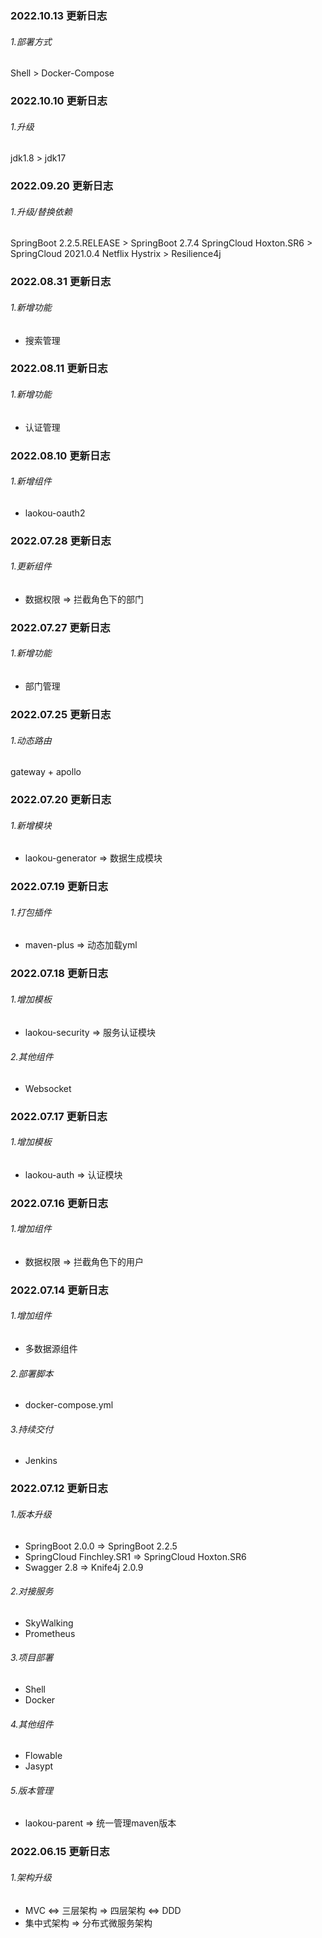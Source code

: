 ### 2022.10.13 更新日志
###### 1.部署方式
Shell > Docker-Compose

### 2022.10.10 更新日志
###### 1.升级
jdk1.8 > jdk17

### 2022.09.20 更新日志
###### 1.升级/替换依赖
SpringBoot 2.2.5.RELEASE > SpringBoot 2.7.4
SpringCloud Hoxton.SR6 > SpringCloud 2021.0.4
Netflix Hystrix > Resilience4j

### 2022.08.31 更新日志
###### 1.新增功能
* 搜索管理

### 2022.08.11 更新日志
###### 1.新增功能
* 认证管理

### 2022.08.10 更新日志
###### 1.新增组件
* laokou-oauth2

### 2022.07.28 更新日志
###### 1.更新组件
* 数据权限 => 拦截角色下的部门

### 2022.07.27 更新日志
###### 1.新增功能
* 部门管理

### 2022.07.25 更新日志
###### 1.动态路由
gateway + apollo

### 2022.07.20 更新日志
###### 1.新增模块
* laokou-generator => 数据生成模块

### 2022.07.19 更新日志
###### 1.打包插件
* maven-plus => 动态加载yml

### 2022.07.18 更新日志
###### 1.增加模板
* laokou-security => 服务认证模块

###### 2.其他组件
* Websocket

### 2022.07.17 更新日志
###### 1.增加模板
* laokou-auth => 认证模块

### 2022.07.16 更新日志
###### 1.增加组件
* 数据权限 => 拦截角色下的用户

### 2022.07.14 更新日志
###### 1.增加组件
* 多数据源组件

###### 2.部署脚本
* docker-compose.yml

###### 3.持续交付
* Jenkins

### 2022.07.12 更新日志
###### 1.版本升级
* SpringBoot 2.0.0 => SpringBoot 2.2.5
* SpringCloud Finchley.SR1 => SpringCloud Hoxton.SR6
* Swagger 2.8 => Knife4j 2.0.9
###### 2.对接服务
* SkyWalking
* Prometheus

###### 3.项目部署
* Shell
* Docker

###### 4.其他组件
* Flowable
* Jasypt

###### 5.版本管理
* laokou-parent => 统一管理maven版本

### 2022.06.15 更新日志
###### 1.架构升级
* MVC <=> 三层架构 => 四层架构 <=> DDD
* 集中式架构 => 分布式微服务架构

